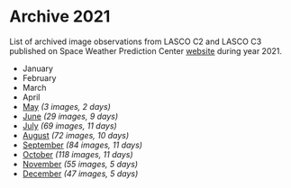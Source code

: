 # Archive 2021

List of archived image observations from LASCO C2 and LASCO C3 published on Space Weather Prediction Center [website](https://www.swpc.noaa.gov/products/lasco-coronagraph) during year 2021.


- January
- February
- March
- April
- [May](may2021.md) *(3 images, 2 days)*
- [June](june2021.md) *(29 images, 9 days)*
- [July](july2021.md) *(69 images, 11 days)*
- [August](august2021.md) *(72 images, 10 days)*
- [September](september2021.md) *(84 images, 11 days)*
- [October](october2021.md) *(118 images, 11 days)*
- [November](november2021.md) *(55 images, 5 days)*
- [December](december2021.md) *(47 images, 5 days)*
